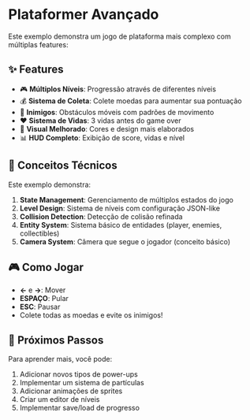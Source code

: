 # Plataformer Avançado

Este exemplo demonstra um jogo de plataforma mais complexo com múltiplas features:

## ✨ Features

- 🎮 **Múltiplos Níveis**: Progressão através de diferentes níveis
- 💰 **Sistema de Coleta**: Colete moedas para aumentar sua pontuação
- 👾 **Inimigos**: Obstáculos móveis com padrões de movimento
- ❤️ **Sistema de Vidas**: 3 vidas antes do game over
- 🎨 **Visual Melhorado**: Cores e design mais elaborados
- 📊 **HUD Completo**: Exibição de score, vidas e nível

## 🎯 Conceitos Técnicos

Este exemplo demonstra:

1. **State Management**: Gerenciamento de múltiplos estados do jogo
2. **Level Design**: Sistema de níveis com configuração JSON-like
3. **Collision Detection**: Detecção de colisão refinada
4. **Entity System**: Sistema básico de entidades (player, enemies, collectibles)
5. **Camera System**: Câmera que segue o jogador (conceito básico)

## 🎮 Como Jogar

- **←** e **→**: Mover
- **ESPAÇO**: Pular
- **ESC**: Pausar
- Colete todas as moedas e evite os inimigos!

## 🔧 Próximos Passos

Para aprender mais, você pode:
1. Adicionar novos tipos de power-ups
2. Implementar um sistema de partículas
3. Adicionar animações de sprites
4. Criar um editor de níveis
5. Implementar save/load de progresso
